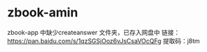 # zbook-amin

zbook-app 中缺少createanswer 文件夹，已存入网盘中
链接：https://pan.baidu.com/s/1qzSGSjOoz6vJsCsaVOcQFg 
提取码：j8tm
